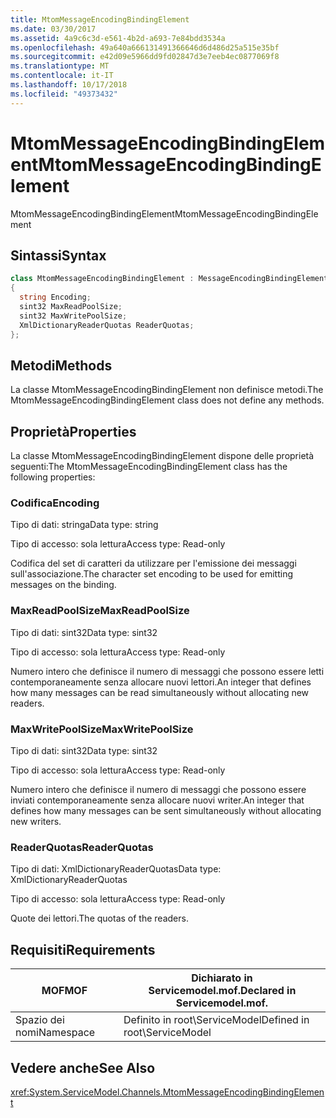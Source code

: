 ```yaml
---
title: MtomMessageEncodingBindingElement
ms.date: 03/30/2017
ms.assetid: 4a9c6c3d-e561-4b2d-a693-7e84bdd3534a
ms.openlocfilehash: 49a640a666131491366646d6d486d25a515e35bf
ms.sourcegitcommit: e42d09e5966dd9fd02847d3e7eeb4ec0877069f8
ms.translationtype: MT
ms.contentlocale: it-IT
ms.lasthandoff: 10/17/2018
ms.locfileid: "49373432"
---
```

# <a name="mtommessageencodingbindingelement"></a><span data-ttu-id="c0964-102">MtomMessageEncodingBindingElement</span><span class="sxs-lookup"><span data-stu-id="c0964-102">MtomMessageEncodingBindingElement</span></span>
<span data-ttu-id="c0964-103">MtomMessageEncodingBindingElement</span><span class="sxs-lookup"><span data-stu-id="c0964-103">MtomMessageEncodingBindingElement</span></span>  
  
## <a name="syntax"></a><span data-ttu-id="c0964-104">Sintassi</span><span class="sxs-lookup"><span data-stu-id="c0964-104">Syntax</span></span>  
  
```csharp
class MtomMessageEncodingBindingElement : MessageEncodingBindingElement  
{  
  string Encoding;  
  sint32 MaxReadPoolSize;  
  sint32 MaxWritePoolSize;  
  XmlDictionaryReaderQuotas ReaderQuotas;  
};  
```  
  
## <a name="methods"></a><span data-ttu-id="c0964-105">Metodi</span><span class="sxs-lookup"><span data-stu-id="c0964-105">Methods</span></span>  
 <span data-ttu-id="c0964-106">La classe MtomMessageEncodingBindingElement non definisce metodi.</span><span class="sxs-lookup"><span data-stu-id="c0964-106">The MtomMessageEncodingBindingElement class does not define any methods.</span></span>  
  
## <a name="properties"></a><span data-ttu-id="c0964-107">Proprietà</span><span class="sxs-lookup"><span data-stu-id="c0964-107">Properties</span></span>  
 <span data-ttu-id="c0964-108">La classe MtomMessageEncodingBindingElement dispone delle proprietà seguenti:</span><span class="sxs-lookup"><span data-stu-id="c0964-108">The MtomMessageEncodingBindingElement class has the following properties:</span></span>  
  
### <a name="encoding"></a><span data-ttu-id="c0964-109">Codifica</span><span class="sxs-lookup"><span data-stu-id="c0964-109">Encoding</span></span>  
 <span data-ttu-id="c0964-110">Tipo di dati: stringa</span><span class="sxs-lookup"><span data-stu-id="c0964-110">Data type: string</span></span>  
  
 <span data-ttu-id="c0964-111">Tipo di accesso: sola lettura</span><span class="sxs-lookup"><span data-stu-id="c0964-111">Access type: Read-only</span></span>  
  
 <span data-ttu-id="c0964-112">Codifica del set di caratteri da utilizzare per l'emissione dei messaggi sull'associazione.</span><span class="sxs-lookup"><span data-stu-id="c0964-112">The character set encoding to be used for emitting messages on the binding.</span></span>  
  
### <a name="maxreadpoolsize"></a><span data-ttu-id="c0964-113">MaxReadPoolSize</span><span class="sxs-lookup"><span data-stu-id="c0964-113">MaxReadPoolSize</span></span>  
 <span data-ttu-id="c0964-114">Tipo di dati: sint32</span><span class="sxs-lookup"><span data-stu-id="c0964-114">Data type: sint32</span></span>  
  
 <span data-ttu-id="c0964-115">Tipo di accesso: sola lettura</span><span class="sxs-lookup"><span data-stu-id="c0964-115">Access type: Read-only</span></span>  
  
 <span data-ttu-id="c0964-116">Numero intero che definisce il numero di messaggi che possono essere letti contemporaneamente senza allocare nuovi lettori.</span><span class="sxs-lookup"><span data-stu-id="c0964-116">An integer that defines how many messages can be read simultaneously without allocating new readers.</span></span>  
  
### <a name="maxwritepoolsize"></a><span data-ttu-id="c0964-117">MaxWritePoolSize</span><span class="sxs-lookup"><span data-stu-id="c0964-117">MaxWritePoolSize</span></span>  
 <span data-ttu-id="c0964-118">Tipo di dati: sint32</span><span class="sxs-lookup"><span data-stu-id="c0964-118">Data type: sint32</span></span>  
  
 <span data-ttu-id="c0964-119">Tipo di accesso: sola lettura</span><span class="sxs-lookup"><span data-stu-id="c0964-119">Access type: Read-only</span></span>  
  
 <span data-ttu-id="c0964-120">Numero intero che definisce il numero di messaggi che possono essere inviati contemporaneamente senza allocare nuovi writer.</span><span class="sxs-lookup"><span data-stu-id="c0964-120">An integer that defines how many messages can be sent simultaneously without allocating new writers.</span></span>  
  
### <a name="readerquotas"></a><span data-ttu-id="c0964-121">ReaderQuotas</span><span class="sxs-lookup"><span data-stu-id="c0964-121">ReaderQuotas</span></span>  
 <span data-ttu-id="c0964-122">Tipo di dati: XmlDictionaryReaderQuotas</span><span class="sxs-lookup"><span data-stu-id="c0964-122">Data type: XmlDictionaryReaderQuotas</span></span>  
  
 <span data-ttu-id="c0964-123">Tipo di accesso: sola lettura</span><span class="sxs-lookup"><span data-stu-id="c0964-123">Access type: Read-only</span></span>  
  
 <span data-ttu-id="c0964-124">Quote dei lettori.</span><span class="sxs-lookup"><span data-stu-id="c0964-124">The quotas of the readers.</span></span>  
  
## <a name="requirements"></a><span data-ttu-id="c0964-125">Requisiti</span><span class="sxs-lookup"><span data-stu-id="c0964-125">Requirements</span></span>  
  
|<span data-ttu-id="c0964-126">MOF</span><span class="sxs-lookup"><span data-stu-id="c0964-126">MOF</span></span>|<span data-ttu-id="c0964-127">Dichiarato in Servicemodel.mof.</span><span class="sxs-lookup"><span data-stu-id="c0964-127">Declared in Servicemodel.mof.</span></span>|  
|---------|-----------------------------------|  
|<span data-ttu-id="c0964-128">Spazio dei nomi</span><span class="sxs-lookup"><span data-stu-id="c0964-128">Namespace</span></span>|<span data-ttu-id="c0964-129">Definito in root\ServiceModel</span><span class="sxs-lookup"><span data-stu-id="c0964-129">Defined in root\ServiceModel</span></span>|  
  
## <a name="see-also"></a><span data-ttu-id="c0964-130">Vedere anche</span><span class="sxs-lookup"><span data-stu-id="c0964-130">See Also</span></span>  
 <xref:System.ServiceModel.Channels.MtomMessageEncodingBindingElement>
